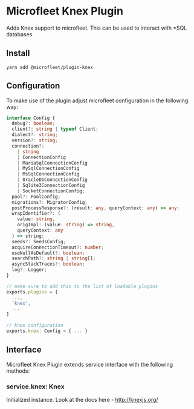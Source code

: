 # Microfleet Knex Plugin

Adds Knex support to microfleet. This can be used to interact with \*SQL
databases

## Install

`yarn add @microfleet/plugin-knex`

## Configuration

To make use of the plugin adjust microfleet configuration in the following way:

```ts
interface Config {
  debug?: boolean;
  client?: string | typeof Client;
  dialect?: string;
  version?: string;
  connection?:
    | string
    | ConnectionConfig
    | MariaSqlConnectionConfig
    | MySqlConnectionConfig
    | MsSqlConnectionConfig
    | OracleDbConnectionConfig
    | Sqlite3ConnectionConfig
    | SocketConnectionConfig;
  pool?: PoolConfig;
  migrations?: MigratorConfig;
  postProcessResponse?: (result: any, queryContext: any) => any;
  wrapIdentifier?: (
    value: string,
    origImpl: (value: string) => string,
    queryContext: any
  ) => string;
  seeds?: SeedsConfig;
  acquireConnectionTimeout?: number;
  useNullAsDefault?: boolean;
  searchPath?: string | string[];
  asyncStackTraces?: boolean;
  log?: Logger;
}

// make sure to add this to the list of loadable plugins
exports.plugins = [
  ...,
  'knex',
  ...
]

// knex configuration
exports.knex: Config = { ... }
```

## Interface

Microfleet Knex Plugin extends service interface with the following methods:

### service.knex: Knex

Initialized instance. Look at the docs here - http://knexjs.org/
